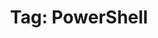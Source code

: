 ---
layout: tag
title: "Tag: PowerShell"
description: Showing all posts with the tag 'PowerShell' to make it easier for you to find all the GeekWolf posts that you're interested in
tag: powershell
permalink: /tag/powershell/
image: \android-chrome-192x192.png
---